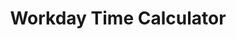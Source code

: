 ---
title: Workday Time Calculator
direct_url: https://projects.calebevans.me/workday-time-calculator
category: tools
description: Track time throughout your workday without missing a beat
---